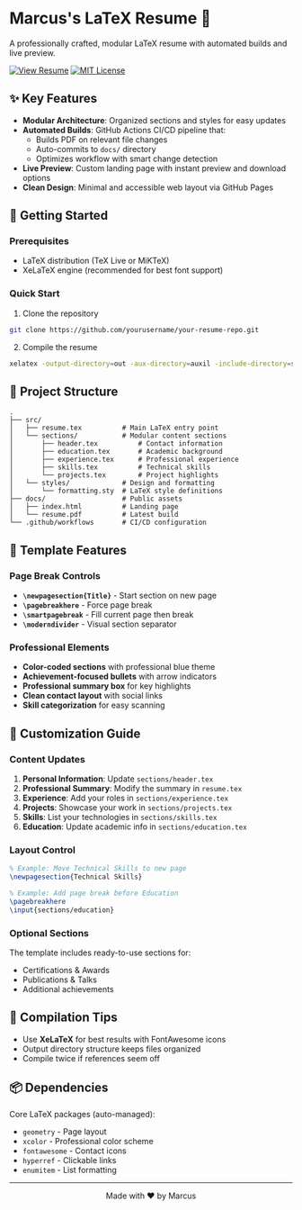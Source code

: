# Marcus's LaTeX Resume 📄

A professionally crafted, modular LaTeX resume with automated builds and live preview.

[![View Resume](https://img.shields.io/badge/View%20Resume-PDF-blue)](https://marcuscjh.github.io/marcuscjh-resume/)
[![MIT License](https://img.shields.io/badge/License-MIT-green.svg)](https://opensource.org/licenses/MIT)


## ✨ Key Features

- **Modular Architecture**: Organized sections and styles for easy updates
- **Automated Builds**: GitHub Actions CI/CD pipeline that:
  - Builds PDF on relevant file changes
  - Auto-commits to `docs/` directory
  - Optimizes workflow with smart change detection
- **Live Preview**: Custom landing page with instant preview and download options
- **Clean Design**: Minimal and accessible web layout via GitHub Pages

## 🚀 Getting Started

### Prerequisites

- LaTeX distribution (TeX Live or MiKTeX)
- XeLaTeX engine (recommended for best font support)

### Quick Start

1. Clone the repository
```bash
git clone https://github.com/yourusername/your-resume-repo.git
```

2. Compile the resume
```bash
xelatex -output-directory=out -aux-directory=auxil -include-directory=src src/resume.tex
```

## 📁 Project Structure

```
.
├── src/
│   ├── resume.tex          # Main LaTeX entry point
│   └── sections/           # Modular content sections
│       ├── header.tex          # Contact information
│       ├── education.tex       # Academic background
│       ├── experience.tex      # Professional experience
│       ├── skills.tex          # Technical skills
│       └── projects.tex        # Project highlights
│   └── styles/             # Design and formatting
│       └── formatting.sty  # LaTeX style definitions
├── docs/                   # Public assets
│   ├── index.html          # Landing page
│   └── resume.pdf          # Latest build
└── .github/workflows       # CI/CD configuration
```

## 🎨 Template Features

### Page Break Controls
- **`\newpagesection{Title}`** - Start section on new page
- **`\pagebreakhere`** - Force page break
- **`\smartpagebreak`** - Fill current page then break
- **`\moderndivider`** - Visual section separator

### Professional Elements
- **Color-coded sections** with professional blue theme
- **Achievement-focused bullets** with arrow indicators
- **Professional summary box** for key highlights
- **Clean contact layout** with social links
- **Skill categorization** for easy scanning

## 📝 Customization Guide

### Content Updates
1. **Personal Information**: Update `sections/header.tex`
2. **Professional Summary**: Modify the summary in `resume.tex`
3. **Experience**: Add your roles in `sections/experience.tex`
4. **Projects**: Showcase your work in `sections/projects.tex`
5. **Skills**: List your technologies in `sections/skills.tex`
6. **Education**: Update academic info in `sections/education.tex`

### Layout Control
```latex
% Example: Move Technical Skills to new page
\newpagesection{Technical Skills}

% Example: Add page break before Education
\pagebreakhere
\input{sections/education}
```

### Optional Sections
The template includes ready-to-use sections for:
- Certifications & Awards
- Publications & Talks
- Additional achievements

## 🔧 Compilation Tips

- Use **XeLaTeX** for best results with FontAwesome icons
- Output directory structure keeps files organized
- Compile twice if references seem off

## 📦 Dependencies

Core LaTeX packages (auto-managed):
- `geometry` - Page layout
- `xcolor` - Professional color scheme
- `fontawesome` - Contact icons
- `hyperref` - Clickable links
- `enumitem` - List formatting

---

<div align="center">
Made with ❤️ by Marcus
</div> 